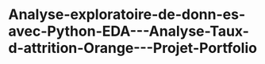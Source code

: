# Analyse-exploratoire-de-donn-es-avec-Python-EDA---Analyse-Taux-d-attrition-Orange---Projet-Portfolio